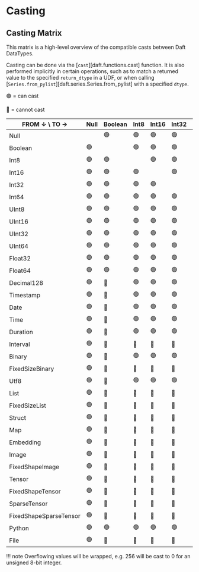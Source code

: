 # Casting

<style>
.md-typeset table th:first-child {
    vertical-align: middle;
    text-align: center !important;
}

.md-typeset table td:first-child {
    font-weight: bold;
    white-space: nowrap;
    text-align: right !important;
}

.md-typeset table th:not(:first-child) {
    writing-mode: vertical-rl;
    transform: rotate(180deg);
    min-width: 0 !important;
}

.md-typeset table td:not(:first-child) {
    text-align: center !important;
}


.md-typeset table td,
.md-typeset table th {
    border-left: 1px solid var(--md-typeset-table-color);
    border-right: 1px solid var(--md-typeset-table-color);
    padding: 2px !important;
}

.md-typeset table td:not(:first-child).highlight-column,
.md-typeset table th:not(:first-child).highlight-column {
    background-color: rgba(0, 0, 0, 0.1);
}

.md-typeset table tbody tr:hover {
    background-color: rgba(0, 0, 0, 0.1) !important;
}
</style>

<script>
function initTableColumnHighlight() {
  document.querySelectorAll('table td, table th').forEach(cell => {
    cell.addEventListener('mouseenter', function() {
      const index = Array.from(this.parentElement.children).indexOf(this);
      this.closest('table').querySelectorAll('tr').forEach(row => {
        row.children[index]?.classList.add('highlight-column');
      });
    });

    cell.addEventListener('mouseleave', function() {
      this.closest('table').querySelectorAll('.highlight-column')
        .forEach(el => el.classList.remove('highlight-column'));
    });
  });
}

// Initial load
document.addEventListener('DOMContentLoaded', initTableColumnHighlight);

// MkDocs Material instant navigation
if (typeof document$ !== 'undefined') {
  document$.subscribe(function() {
    initTableColumnHighlight();
  });
}
</script>

## Casting Matrix

This matrix is a high-level overview of the compatible casts between Daft DataTypes.

Casting can be done via the [`cast`][daft.functions.cast] function. It is also performed implicitly in certain operations, such as to match a returned value to the specified `return_dtype` in a UDF, or when calling [`Series.from_pylist`][daft.series.Series.from_pylist] with a specified `dtype`.

🟢 = can cast

🔴 = cannot cast

| FROM ↓ \ TO →          | Null | Boolean | Int8 | Int16 | Int32 | Int64 | UInt8 | UInt16 | UInt32 | UInt64 | Float32 | Float64 | Decimal128 | Timestamp | Date | Time | Duration | Interval | Binary | FixedSizeBinary | Utf8 | List | FixedSizeList | Struct | Map | Embedding | Image | FixedShapeImage | Tensor | FixedShapeTensor | SparseTensor | FixedShapeSparseTensor | Python | File |
| ---------------------- | ---- | ------- | ---- | ----- | ----- | ----- | ----- | ------ | -------| ------ | ------- | ------- | ---------- | --------- | ---- | ---- | -------- | -------- | ------ | --------------- | ---- | ---- | ------------- | ------ | --- | --------- | ----- | --------------- | ------ | ---------------- | ------------ | ---------------------- | ------ | ---- |
| Null                   |      | 🟢       | 🟢   | 🟢    | 🟢     | 🟢    | 🟢    | 🟢      | 🟢     | 🟢     | 🟢       | 🟢      | 🟢          | 🟢        | 🟢   | 🟢   | 🟢        | 🟢       | 🟢      | 🟢              | 🟢   | 🟢    | 🟢            | 🟢     | 🟢   | 🟢        | 🟢    | 🟢               | 🟢     | 🟢               | 🟢            | 🟢                     | 🟢     | 🟢    |
| Boolean                | 🟢   |          | 🟢   | 🟢    | 🟢     | 🟢    | 🟢    | 🟢      | 🟢     | 🟢     | 🟢       | 🟢      | 🔴          | 🟢        | 🟢   | 🟢   | 🟢        | 🔴       | 🟢      | 🔴              | 🟢   | 🟢    | 🔴            | 🔴     | 🔴   | 🔴        | 🔴    | 🔴               | 🔴     | 🔴               | 🔴            | 🔴                     | 🟢     | 🔴    |
| Int8                   | 🟢   | 🟢       |      | 🟢    | 🟢     | 🟢    | 🟢    | 🟢      | 🟢     | 🟢     | 🟢       | 🟢      | 🟢          | 🟢        | 🟢   | 🟢   | 🟢        | 🔴       | 🟢      | 🔴              | 🟢   | 🟢    | 🔴            | 🔴     | 🔴   | 🔴        | 🔴    | 🔴               | 🔴     | 🔴               | 🔴            | 🔴                     | 🟢     | 🔴    |
| Int16                  | 🟢   | 🟢       | 🟢   |       | 🟢     | 🟢    | 🟢    | 🟢      | 🟢     | 🟢     | 🟢       | 🟢      | 🟢          | 🟢        | 🟢   | 🟢   | 🟢        | 🔴       | 🟢      | 🔴              | 🟢   | 🟢    | 🔴            | 🔴     | 🔴   | 🔴        | 🔴    | 🔴               | 🔴     | 🔴               | 🔴            | 🔴                     | 🟢     | 🔴    |
| Int32                  | 🟢   | 🟢       | 🟢   | 🟢    |        | 🟢    | 🟢    | 🟢      | 🟢     | 🟢     | 🟢       | 🟢      | 🟢          | 🟢        | 🟢   | 🟢   | 🟢        | 🔴       | 🟢      | 🔴              | 🟢   | 🟢    | 🔴            | 🔴     | 🔴   | 🔴        | 🔴    | 🔴               | 🔴     | 🔴               | 🔴            | 🔴                     | 🟢     | 🔴    |
| Int64                  | 🟢   | 🟢       | 🟢   | 🟢    | 🟢     |       | 🟢    | 🟢      | 🟢     | 🟢     | 🟢       | 🟢      | 🟢          | 🟢        | 🟢   | 🟢   | 🟢        | 🔴       | 🟢      | 🔴              | 🟢   | 🟢    | 🔴            | 🔴     | 🔴   | 🔴        | 🔴    | 🔴               | 🔴     | 🔴               | 🔴            | 🔴                     | 🟢     | 🔴    |
| UInt8                  | 🟢   | 🟢       | 🟢   | 🟢    | 🟢     | 🟢    |       | 🟢      | 🟢     | 🟢     | 🟢       | 🟢      | 🟢          | 🟢        | 🟢   | 🟢   | 🟢        | 🔴       | 🟢      | 🔴              | 🟢   | 🟢    | 🔴            | 🔴     | 🔴   | 🔴        | 🔴    | 🔴               | 🔴     | 🔴               | 🔴            | 🔴                     | 🟢     | 🔴    |
| UInt16                 | 🟢   | 🟢       | 🟢   | 🟢    | 🟢     | 🟢    | 🟢    |         | 🟢     | 🟢     | 🟢       | 🟢      | 🟢          | 🟢        | 🟢   | 🟢   | 🟢        | 🔴       | 🟢      | 🔴              | 🟢   | 🟢    | 🔴            | 🔴     | 🔴   | 🔴        | 🔴    | 🔴               | 🔴     | 🔴               | 🔴            | 🔴                     | 🟢     | 🔴    |
| UInt32                 | 🟢   | 🟢       | 🟢   | 🟢    | 🟢     | 🟢    | 🟢    | 🟢      |        | 🟢     | 🟢       | 🟢      | 🟢          | 🟢        | 🟢   | 🟢   | 🟢        | 🔴       | 🟢      | 🔴              | 🟢   | 🟢    | 🔴            | 🔴     | 🔴   | 🔴        | 🔴    | 🔴               | 🔴     | 🔴               | 🔴            | 🔴                     | 🟢     | 🔴    |
| UInt64                 | 🟢   | 🟢       | 🟢   | 🟢    | 🟢     | 🟢    | 🟢    | 🟢      | 🟢     |        | 🟢       | 🟢      | 🟢          | 🟢        | 🟢   | 🟢   | 🟢        | 🔴       | 🟢      | 🔴              | 🟢   | 🟢    | 🔴            | 🔴     | 🔴   | 🔴        | 🔴    | 🔴               | 🔴     | 🔴               | 🔴            | 🔴                     | 🟢     | 🔴    |
| Float32                | 🟢   | 🟢       | 🟢   | 🟢    | 🟢     | 🟢    | 🟢    | 🟢      | 🟢     | 🟢     |          | 🟢      | 🟢          | 🟢        | 🟢   | 🟢   | 🟢        | 🔴       | 🟢      | 🔴              | 🟢   | 🟢    | 🔴            | 🔴     | 🔴   | 🔴        | 🔴    | 🔴               | 🔴     | 🔴               | 🔴            | 🔴                     | 🟢     | 🔴    |
| Float64                | 🟢   | 🟢       | 🟢   | 🟢    | 🟢     | 🟢    | 🟢    | 🟢      | 🟢     | 🟢     | 🟢       |         | 🟢          | 🟢        | 🟢   | 🟢   | 🟢        | 🔴       | 🟢      | 🔴              | 🟢   | 🟢    | 🔴            | 🔴     | 🔴   | 🔴        | 🔴    | 🔴               | 🔴     | 🔴               | 🔴            | 🔴                     | 🟢     | 🔴    |
| Decimal128             | 🟢   | 🔴       | 🟢   | 🟢    | 🟢     | 🟢    | 🟢    | 🟢      | 🟢     | 🟢     | 🟢       | 🟢      |             | 🟢        | 🟢   | 🟢   | 🟢        | 🔴       | 🔴      | 🔴              | 🔴   | 🟢    | 🔴            | 🔴     | 🔴   | 🔴        | 🔴    | 🔴               | 🔴     | 🔴               | 🔴            | 🔴                     | 🟢     | 🔴    |
| Timestamp              | 🟢   | 🔴       | 🟢   | 🟢    | 🟢     | 🟢    | 🟢    | 🟢      | 🟢     | 🟢     | 🟢       | 🟢      | 🔴          |           | 🟢   | 🟢   | 🔴        | 🔴       | 🔴      | 🔴              | 🟢   | 🔴    | 🔴            | 🔴     | 🔴   | 🔴        | 🔴    | 🔴               | 🔴     | 🔴               | 🔴            | 🔴                     | 🟢     | 🔴    |
| Date                   | 🟢   | 🔴       | 🟢   | 🟢    | 🟢     | 🟢    | 🟢    | 🟢      | 🟢     | 🟢     | 🟢       | 🟢      | 🔴          | 🟢        |      | 🔴   | 🔴        | 🔴       | 🔴      | 🔴              | 🟢   | 🔴    | 🔴            | 🔴     | 🔴   | 🔴        | 🔴    | 🔴               | 🔴     | 🔴               | 🔴            | 🔴                     | 🟢     | 🔴    |
| Time                   | 🟢   | 🔴       | 🟢   | 🟢    | 🟢     | 🟢    | 🟢    | 🟢      | 🟢     | 🟢     | 🟢       | 🟢      | 🔴          | 🔴        | 🔴   |      | 🔴        | 🔴       | 🔴      | 🔴              | 🟢   | 🔴    | 🔴            | 🔴     | 🔴   | 🔴        | 🔴    | 🔴               | 🔴     | 🔴               | 🔴            | 🔴                     | 🟢     | 🔴    |
| Duration               | 🟢   | 🔴       | 🟢   | 🟢    | 🟢     | 🟢    | 🟢    | 🟢      | 🟢     | 🟢     | 🟢       | 🟢      | 🔴          | 🔴        | 🔴   | 🔴   |           | 🔴       | 🔴      | 🔴              | 🔴   | 🔴    | 🔴            | 🔴     | 🔴   | 🔴        | 🔴    | 🔴               | 🔴     | 🔴               | 🔴            | 🔴                     | 🟢     | 🔴    |
| Interval               | 🟢   | 🔴       | 🔴   | 🔴    | 🔴     | 🔴    | 🔴    | 🔴      | 🔴     | 🔴     | 🔴       | 🔴      | 🔴          | 🔴        | 🔴   | 🔴   | 🔴        |          | 🔴      | 🔴              | 🔴   | 🟢    | 🔴            | 🔴     | 🔴   | 🔴        | 🔴    | 🔴               | 🔴     | 🔴               | 🔴            | 🔴                     | 🔴     | 🔴    |
| Binary                 | 🟢   | 🔴       | 🟢   | 🟢    | 🟢     | 🟢    | 🟢    | 🟢      | 🟢     | 🟢     | 🟢       | 🟢      | 🔴          | 🟢        | 🟢   | 🟢   | 🟢        | 🔴       |         | 🟢              | 🟢   | 🔴    | 🔴            | 🔴     | 🔴   | 🔴        | 🔴    | 🔴               | 🔴     | 🔴               | 🔴            | 🔴                     | 🟢     | 🔴    |
| FixedSizeBinary        | 🟢   | 🔴       | 🔴   | 🔴    | 🔴     | 🔴    | 🔴    | 🔴      | 🔴     | 🔴     | 🔴       | 🔴      | 🔴          | 🔴        | 🔴   | 🔴   | 🔴        | 🔴       | 🟢      |                 | 🔴   | 🟢    | 🔴            | 🔴     | 🔴   | 🔴        | 🔴    | 🔴               | 🔴     | 🔴               | 🔴            | 🔴                     | 🟢     | 🔴    |
| Utf8                   | 🟢   | 🔴       | 🟢   | 🟢    | 🟢     | 🟢    | 🟢    | 🟢      | 🟢     | 🟢     | 🟢       | 🟢      | 🔴          | 🟢        | 🟢   | 🟢   | 🟢        | 🔴       | 🟢      | 🔴              |      | 🟢    | 🔴            | 🔴     | 🔴   | 🔴        | 🔴    | 🔴               | 🔴     | 🔴               | 🔴            | 🔴                     | 🟢     | 🔴    |
| List                   | 🟢   | 🔴       | 🔴   | 🔴    | 🔴     | 🔴    | 🔴    | 🔴      | 🔴     | 🔴     | 🔴       | 🔴      | 🔴          | 🔴        | 🔴   | 🔴   | 🔴        | 🔴       | 🔴      | 🔴              | 🔴   |       | 🟢            | 🔴     | 🟢   | 🟢        | 🔴    | 🔴               | 🔴     | 🟢               | 🔴            | 🔴                     | 🟢     | 🔴    |
| FixedSizeList          | 🟢   | 🔴       | 🔴   | 🔴    | 🔴     | 🔴    | 🔴    | 🔴      | 🔴     | 🔴     | 🔴       | 🔴      | 🔴          | 🔴        | 🔴   | 🔴   | 🔴        | 🔴       | 🔴      | 🔴              | 🔴   | 🟢    |               | 🔴     | 🔴   | 🟢        | 🔴    | 🟢               | 🔴     | 🟢               | 🔴            | 🔴                     | 🟢     | 🔴    |
| Struct                 | 🟢   | 🔴       | 🔴   | 🔴    | 🔴     | 🔴    | 🔴    | 🔴      | 🔴     | 🔴     | 🔴       | 🔴      | 🔴          | 🔴        | 🔴   | 🔴   | 🔴        | 🔴       | 🔴      | 🔴              | 🔴   | 🟢    | 🟢            |        | 🔴   | 🟢        | 🟢    | 🔴               | 🟢     | 🔴               | 🟢            | 🟢                     | 🟢     | 🔴    |
| Map                    | 🟢   | 🔴       | 🔴   | 🔴    | 🔴     | 🔴    | 🔴    | 🔴      | 🔴     | 🔴     | 🔴       | 🔴      | 🔴          | 🔴        | 🔴   | 🔴   | 🔴        | 🔴       | 🔴      | 🔴              | 🔴   | 🔴    | 🔴            | 🔴     |      | 🔴        | 🔴    | 🔴               | 🔴     | 🔴               | 🔴            | 🔴                     | 🟢     | 🔴    |
| Embedding              | 🟢   | 🔴       | 🔴   | 🔴    | 🔴     | 🔴    | 🔴    | 🔴      | 🔴     | 🔴     | 🔴       | 🔴      | 🔴          | 🔴        | 🔴   | 🔴   | 🔴        | 🔴       | 🔴      | 🔴              | 🔴   | 🟢    | 🟢            | 🔴     | 🔴   |           | 🔴    | 🟢               | 🟢     | 🟢               | 🔴            | 🔴                     | 🟢     | 🔴    |
| Image                  | 🟢   | 🔴       | 🔴   | 🔴    | 🔴     | 🔴    | 🔴    | 🔴      | 🔴     | 🔴     | 🔴       | 🔴      | 🔴          | 🔴        | 🔴   | 🔴   | 🔴        | 🔴       | 🔴      | 🔴              | 🔴   | 🔴    | 🔴            | 🟢     | 🔴   | 🔴        |       | 🟢               | 🟢     | 🟢               | 🔴            | 🔴                     | 🟢     | 🔴    |
| FixedShapeImage        | 🟢   | 🔴       | 🔴   | 🔴    | 🔴     | 🔴    | 🔴    | 🔴      | 🔴     | 🔴     | 🔴       | 🔴      | 🔴          | 🔴        | 🔴   | 🔴   | 🔴        | 🔴       | 🔴      | 🔴              | 🔴   | 🟢    | 🟢            | 🔴     | 🔴   | 🟢        | 🟢    |                  | 🟢     | 🟢               | 🔴            | 🔴                     | 🟢     | 🔴    |
| Tensor                 | 🟢   | 🔴       | 🔴   | 🔴    | 🔴     | 🔴    | 🔴    | 🔴      | 🔴     | 🔴     | 🔴       | 🔴      | 🔴          | 🔴        | 🔴   | 🔴   | 🔴        | 🔴       | 🔴      | 🔴              | 🔴   | 🟢    | 🟢            | 🟢     | 🔴   | 🟢        | 🟢    | 🟢               |        | 🟢               | 🟢            | 🔴                     | 🟢     | 🔴    |
| FixedShapeTensor       | 🟢   | 🔴       | 🔴   | 🔴    | 🔴     | 🔴    | 🔴    | 🔴      | 🔴     | 🔴     | 🔴       | 🔴      | 🔴          | 🔴        | 🔴   | 🔴   | 🔴        | 🔴       | 🔴      | 🔴              | 🔴   | 🟢    | 🟢            | 🔴     | 🔴   | 🟢        | 🔴    | 🟢               | 🟢     |                  | 🔴            | 🟢                     | 🟢     | 🔴    |
| SparseTensor           | 🟢   | 🔴       | 🔴   | 🔴    | 🔴     | 🔴    | 🔴    | 🔴      | 🔴     | 🔴     | 🔴       | 🔴      | 🔴          | 🔴        | 🔴   | 🔴   | 🔴        | 🔴       | 🔴      | 🔴              | 🔴   | 🔴    | 🔴            | 🟢     | 🔴   | 🔴        | 🔴    | 🔴               | 🟢     | 🔴               |               | 🟢                     | 🟢     | 🔴    |
| FixedShapeSparseTensor | 🟢   | 🔴       | 🔴   | 🔴    | 🔴     | 🔴    | 🔴    | 🔴      | 🔴     | 🔴     | 🔴       | 🔴      | 🔴          | 🔴        | 🔴   | 🔴   | 🔴        | 🔴       | 🔴      | 🔴              | 🔴   | 🔴    | 🔴            | 🟢     | 🔴   | 🔴        | 🔴    | 🔴               | 🔴     | 🟢               | 🟢            |                        | 🟢     | 🔴    |
| Python                 | 🟢   | 🟢       | 🟢   | 🟢    | 🟢     | 🟢    | 🟢    | 🟢      | 🟢     | 🟢     | 🟢       | 🟢      | 🟢          | 🟢        | 🟢   | 🟢   | 🟢        | 🟢       | 🟢      | 🟢              | 🟢   | 🟢    | 🟢            | 🟢     | 🟢   | 🟢        | 🟢    | 🟢               | 🟢     | 🟢               | 🟢            | 🟢                     |        | 🟢    |
| File                   | 🟢   | 🔴       | 🔴   | 🔴    | 🔴     | 🔴    | 🔴    | 🔴      | 🔴     | 🔴     | 🔴       | 🔴      | 🔴          | 🔴        | 🔴   | 🔴   | 🔴        | 🔴       | 🔴      | 🔴              | 🔴   | 🔴    | 🔴            | 🔴     | 🔴   | 🔴        | 🔴    | 🔴               | 🔴     | 🔴               | 🔴            | 🔴                     | 🔴     |       |

!!! note
    Overflowing values will be wrapped, e.g. 256 will be cast to 0 for an unsigned 8-bit integer.
